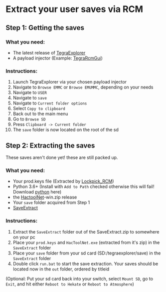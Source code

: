 # Extract your user saves via RCM

## Step 1: Getting the saves

### What you need:
- The latest release of [TegraExplorer](https://github.com/suchmememanyskill/TegraExplorer/releases)
- A payload injector (Example: [TegraRcmGui](https://github.com/eliboa/TegraRcmGUI/releases))

### Instructions:
1. Launch TegraExplorer via your chosen payload injector
2. Navigate to `Browse EMMC` or `Browse EMUMMC`, depending on your needs
3. Navigate to `USER`
4. Navigate to `save`
5. Navigate to `Current folder options`
6. Select `Copy to clipboard`
7. Back out to the main menu
8. Go to `Browse SD`
9. Press `Clipboard -> Current folder`
10. The `save` folder is now located on the root of the sd

## Step 2: Extracting the saves
These saves aren't done yet! these are still packed up.

### What you need:
- Your prod.keys file (Extracted by [Lockpick_RCM](https://github.com/shchmue/Lockpick_RCM))
- Python 3.6+ (Install with `Add to Path` checked otherwise this will fail! Download [python](https://www.python.org/downloads/) here)
- the [HactoolNet](https://github.com/Thealexbarney/LibHac/releases)-win.zip release
- Your `save` folder acquired from Step 1
- [SaveExtract](Img/SaveExtract.zip)

### Instructions:

1. Extract the `SaveExtract` folder out of the SaveExtract.zip to somewhere on your pc
2. Place your `prod.keys` and `HacToolNet.exe` (extracted from it's zip) in the `SaveExtract` folder
3. Place your `save` folder from your sd card (SD:/tegraexplorer/save) in the `SaveExtract` folder
4. Double click `run.bat` to start the save extraction. Your saves should be located now in the `out` folder, ordered by titleid

(Optional: Put your sd card back into your switch, select `Mount SD`, go to `Exit`, and hit either `Reboot to Hekate` or `Reboot to Atmosphere`)